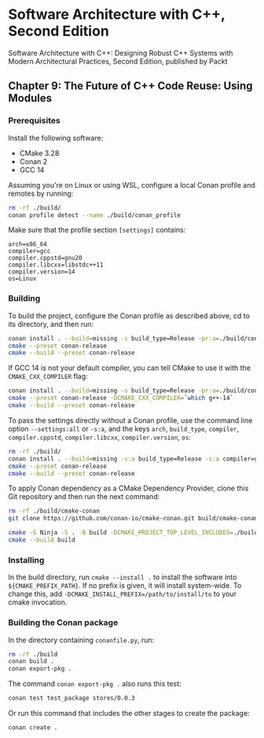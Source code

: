 # Software Architecture with C++, Second Edition

Software Architecture with C++: Designing Robust C++ Systems with Modern Architectural Practices, Second Edition, published by Packt

## Chapter 9: The Future of C++ Code Reuse: Using Modules

### Prerequisites

Install the following software:

- CMake 3.28
- Conan 2
- GCC 14

Assuming you're on Linux or using WSL, configure a local Conan profile and remotes by running:

```bash
rm -rf ./build/
conan profile detect --name ./build/conan_profile
```

Make sure that the profile section `[settings]` contains:

```text
arch=x86_64
compiler=gcc
compiler.cppstd=gnu20
compiler.libcxx=libstdc++11
compiler.version=14
os=Linux
```

### Building

To build the project, configure the Conan profile as described above, cd to its directory, and then run:

```bash
conan install . --build=missing -s build_type=Release -pr:a=./build/conan_profile
cmake --preset conan-release
cmake --build --preset conan-release
```

If GCC 14 is not your default compiler, you can tell CMake to use it with the `CMAKE_CXX_COMPILER` flag:

```bash
conan install . --build=missing -s build_type=Release -pr:a=./build/conan_profile
cmake --preset conan-release -DCMAKE_CXX_COMPILER=`which g++-14`
cmake --build --preset conan-release
```

To pass the settings directly without a Conan profile, use the command line option `--settings:all` or `-s:a`, and the keys `arch`, `build_type`, `compiler`, `compiler.cppstd`, `compiler.libcxx`, `compiler.version`, `os`:

```bash
rm -rf ./build/
conan install . --build=missing -s:a build_type=Release -s:a compiler=gcc
cmake --preset conan-release
cmake --build --preset conan-release
```

To apply Conan dependency as a CMake Dependency Provider, clone this Git repository and then run the next command:

```bash
rm -rf ./build/cmake-conan
git clone https://github.com/conan-io/cmake-conan.git build/cmake-conan
```

```bash
cmake -G Ninja -S . -B build -DCMAKE_PROJECT_TOP_LEVEL_INCLUDES=./build/cmake-conan/conan_provider.cmake -DCMAKE_BUILD_TYPE=Release
cmake --build build
```

### Installing

In the build directory, run `cmake --install .` to install the software into `${CMAKE_PREFIX_PATH}`. If no prefix is
given, it will install system-wide. To change this, add `-DCMAKE_INSTALL_PREFIX=/path/to/install/to` to your cmake
invocation.

### Building the Conan package

In the directory containing `conanfile.py`, run:

```bash
rm -rf ./build
conan build .
conan export-pkg .
```

The command `conan export-pkg .` also runs this test:

```bash
conan test test_package stores/0.0.3
```

Or run this command that includes the other stages to create the package:

```bash
conan create .
```
